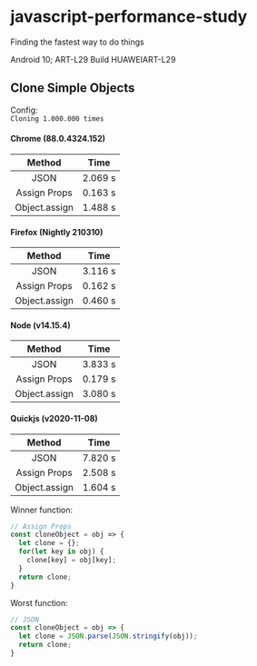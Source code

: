 # javascript-performance-study
Finding the fastest way to do things

Android 10; ART-L29 Build HUAWEIART-L29

## Clone Simple Objects 
Config:  
```Cloning 1.000.000 times```  
  

#### Chrome (88.0.4324.152)   
|    Method     |     Time     |
| :-----------: | :----------:  |
|     JSON      |    2.069 s   |
| Assign Props  |    0.163 s   |
| Object.assign |    1.488 s   |

  

#### Firefox (Nightly 210310)  
|    Method     |     Time     |
| :-----------: | :----------: |
|     JSON      |    3.116 s   |
| Assign Props  |    0.162 s   |
| Object.assign |    0.460 s   |
  
  

#### Node (v14.15.4)   
|    Method     |     Time     |
| :-----------: | :----------: |
|     JSON      |    3.833 s   |
| Assign Props  |    0.179 s   |
| Object.assign |    3.080 s   |

#### Quickjs (v2020-11-08)  
|    Method     |     Time     |
| :-----------: | :----------: |
|     JSON      |    7.820 s   |
| Assign Props  |    2.508 s   |
| Object.assign |    1.604 s   |
  
  
  
Winner function:
```js
// Assign Props
const cloneObject = obj => {
  let clone = {};
  for(let key in obj) {
    clone[key] = obj[key];
  }
  return clone;
}
```

Worst function:
```js
// JSON
const cloneObject = obj => {
  let clone = JSON.parse(JSON.stringify(obj));
  return clone;
}
```
